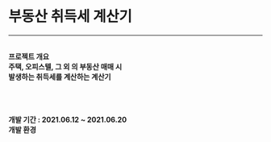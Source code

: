 <h1>부동산 취득세 계산기</h1>
<hr>
<br>
<b>프로젝트 개요<b>
<br>
주택, 오피스텔, 그 외 의 부동산 매매 시
  <br>
발생하는 취득세를 계산하는 계산기

<br><br><br>
<b>개발 기간<b> : 2021.06.12 ~ 2021.06.20
  <br>
<b>개발 환경<b>


